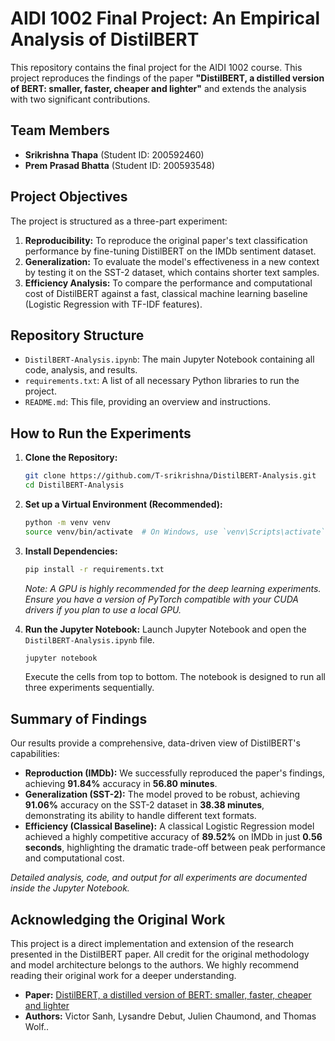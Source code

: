 # AIDI 1002 Final Project: An Empirical Analysis of DistilBERT

This repository contains the final project for the AIDI 1002 course. This project reproduces the findings of the paper **"DistilBERT, a distilled version of BERT: smaller, faster, cheaper and lighter"** and extends the analysis with two significant contributions.

## Team Members

- **Srikrishna Thapa** (Student ID: 200592460)
- **Prem Prasad Bhatta** (Student ID: 200593548)


## Project Objectives

The project is structured as a three-part experiment:

1.  **Reproducibility:** To reproduce the original paper's text classification performance by fine-tuning DistilBERT on the IMDb sentiment dataset.
2.  **Generalization:** To evaluate the model's effectiveness in a new context by testing it on the SST-2 dataset, which contains shorter text samples.
3.  **Efficiency Analysis:** To compare the performance and computational cost of DistilBERT against a fast, classical machine learning baseline (Logistic Regression with TF-IDF features).

## Repository Structure

-   `DistilBERT-Analysis.ipynb`: The main Jupyter Notebook containing all code, analysis, and results.
-   `requirements.txt`: A list of all necessary Python libraries to run the project.
-   `README.md`: This file, providing an overview and instructions.

## How to Run the Experiments

1.  **Clone the Repository:**
    ```bash
    git clone https://github.com/T-srikrishna/DistilBERT-Analysis.git
    cd DistilBERT-Analysis
    ```

2.  **Set up a Virtual Environment (Recommended):**
    ```bash
    python -m venv venv
    source venv/bin/activate  # On Windows, use `venv\Scripts\activate`
    ```

3.  **Install Dependencies:**
    ```bash
    pip install -r requirements.txt
    ```
    *Note: A GPU is highly recommended for the deep learning experiments. Ensure you have a version of PyTorch compatible with your CUDA drivers if you plan to use a local GPU.*

4.  **Run the Jupyter Notebook:**
    Launch Jupyter Notebook and open the `DistilBERT-Analysis.ipynb` file.
    ```bash
    jupyter notebook
    ```
    Execute the cells from top to bottom. The notebook is designed to run all three experiments sequentially.

## Summary of Findings

Our results provide a comprehensive, data-driven view of DistilBERT's capabilities:

-   **Reproduction (IMDb):** We successfully reproduced the paper's findings, achieving **91.84%** accuracy in **56.80 minutes**.
-   **Generalization (SST-2):** The model proved to be robust, achieving **91.06%** accuracy on the SST-2 dataset in **38.38 minutes**, demonstrating its ability to handle different text formats.
-   **Efficiency (Classical Baseline):** A classical Logistic Regression model achieved a highly competitive accuracy of **89.52%** on IMDb in just **0.56 seconds**, highlighting the dramatic trade-off between peak performance and computational cost.

*Detailed analysis, code, and output for all experiments are documented inside the Jupyter Notebook.*

## Acknowledging the Original Work

This project is a direct implementation and extension of the research presented in the DistilBERT paper. All credit for the original methodology and model architecture belongs to the authors. We highly recommend reading their original work for a deeper understanding.

-   **Paper:** [DistilBERT, a distilled version of BERT: smaller, faster, cheaper and lighter](https://arxiv.org/abs/1910.01108)
-   **Authors:** Victor Sanh, Lysandre Debut, Julien Chaumond, and Thomas Wolf..
